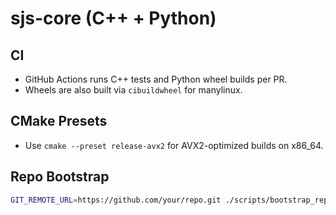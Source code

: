 # sjs-core (C++ + Python)


## CI
- GitHub Actions runs C++ tests and Python wheel builds per PR.
- Wheels are also built via `cibuildwheel` for manylinux.

## CMake Presets
- Use `cmake --preset release-avx2` for AVX2-optimized builds on x86_64.

## Repo Bootstrap
```bash
GIT_REMOTE_URL=https://github.com/your/repo.git ./scripts/bootstrap_repo.sh
```
